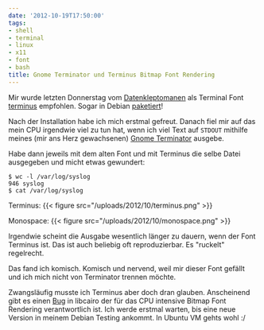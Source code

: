 ```yaml
---
date: '2012-10-19T17:50:00'
tags:
- shell
- terminal
- linux
- x11
- font
- bash
title: Gnome Terminator und Terminus Bitmap Font Rendering
---
```


Mir wurde letzten Donnerstag vom
[Datenkleptomanen](http://datenkleptomanie.info) als Terminal Font
[terminus](http://terminus-font.sourceforge.net/) empfohlen. Sogar in
Debian [paketiert](http://packages.debian.org/squeeze/console-terminus)!

Nach der Installation habe ich mich erstmal gefreut. Danach fiel mir auf
das mein CPU irgendwie viel zu tun hat, wenn ich viel Text auf `STDOUT`
mithilfe meines (mir ans Herz gewachsenen) [Gnome
Terminator](http://www.tenshu.net/p/terminator.html) ausgebe.

Habe dann jeweils mit dem alten Font und mit Terminus die selbe Datei
ausgegeben und micht etwas gewundert:

```
$ wc -l /var/log/syslog
946 syslog
$ cat /var/log/syslog
```

Terminus:
{{< figure src="/uploads/2012/10/terminus.png" >}}

Monospace:
{{< figure src="/uploads/2012/10/monospace.png" >}}

Irgendwie scheint die Ausgabe wesentlich länger zu dauern, wenn der Font
Terminus ist. Das ist auch beliebig oft reproduzierbar. Es "ruckelt"
regelrecht.

Das fand ich komisch. Komisch und nervend, weil mir dieser Font gefällt und
ich mich nicht von Terminator trennen möchte.

Zwangsläufig musste ich Terminus aber doch dran glauben. Anscheinend gibt
es einen [Bug](https://bugs.freedesktop.org/show_bug.cgi?id=48395) in
libcairo der für das CPU intensive Bitmap Font Rendering verantwortlich
ist.  Ich werde erstmal warten, bis eine neue Version in meinem Debian
Testing ankommt. In Ubuntu VM gehts wohl :/
